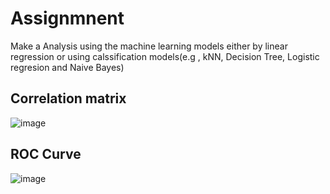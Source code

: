 # Assignmnent
Make a Analysis using the machine learning models either by linear regression or using calssification models(e.g , kNN, Decision Tree, Logistic regresion and Naive Bayes)

## Correlation matrix
![image](https://github.com/user-attachments/assets/0710cf90-9dc6-45a6-b6c1-8f94215872dc)
## ROC Curve
![image](https://github.com/user-attachments/assets/7dd81c1d-6424-4692-943e-9a20be50ed78)
